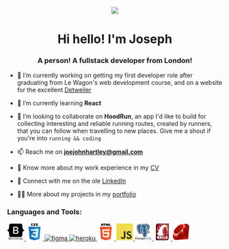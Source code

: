 <div id="header" align="center">
  <img src="https://media4.giphy.com/media/v1.Y2lkPTc5MGI3NjExNzc4ZWYzNGM0NWZjNTA1NDc0NDFiZDc0OTNkN2ViYTlhYTVlNTkxOSZjdD1n/STO9DD14V1DniH9nby/giphy.gif" width="200"/>
<h1>Hi hello! I'm Joseph</h1>
<h3>A person! A fullstack developer from London!</h3>
</div>

- 🔭 I’m currently working on getting my first developer role after graduating from Le Wagon's web development course, and on a website for the excellent [Detweiler](https://detweilertheband.bandcamp.com)

- 🌱 I’m currently learning **React**

- 👯 I’m looking to collaborate on **HoodRun**, an app I'd like to build for collecting interesting and reliable running routes, created by runners, that you can follow when travelling to new places. Give me a shout if you're into `running && coding`

- 📫 Reach me on **joejohnhartley@gmail.com** 

- 📄 Know more about my work experience in my [CV](https://www.canva.com/design/DAFesfZl0Ig/pZ218xkVr82aI6vmLlnZwQ/view?utm_content=DAFesfZl0Ig&utm_campaign=designshare&utm_medium=link&utm_source=viewer)
  
- 🔗 Connect with me on the ole [LinkedIn](https://www.linkedin.com/in/joejohnhartley/)

- 👨‍💻 More about my projects in my [portfolio](https://troopl.com/josephhartley)

<h3 align="left">Languages and Tools:</h3>
<p align="left"> <a href="https://getbootstrap.com" target="_blank" rel="noreferrer"> <img src="https://raw.githubusercontent.com/devicons/devicon/master/icons/bootstrap/bootstrap-plain-wordmark.svg" alt="bootstrap" width="40" height="40"/> </a> <a href="https://www.w3schools.com/css/" target="_blank" rel="noreferrer"> <img src="https://raw.githubusercontent.com/devicons/devicon/master/icons/css3/css3-original-wordmark.svg" alt="css3" width="40" height="40"/> </a> <a href="https://www.figma.com/" target="_blank" rel="noreferrer"> <img src="https://www.vectorlogo.zone/logos/figma/figma-icon.svg" alt="figma" width="40" height="40"/> </a> <a href="https://heroku.com" target="_blank" rel="noreferrer"> <img src="https://www.vectorlogo.zone/logos/heroku/heroku-icon.svg" alt="heroku" width="40" height="40"/> </a> <a href="https://www.w3.org/html/" target="_blank" rel="noreferrer"> <img src="https://raw.githubusercontent.com/devicons/devicon/master/icons/html5/html5-original-wordmark.svg" alt="html5" width="40" height="40"/> </a> <a href="https://developer.mozilla.org/en-US/docs/Web/JavaScript" target="_blank" rel="noreferrer"> <img src="https://raw.githubusercontent.com/devicons/devicon/master/icons/javascript/javascript-original.svg" alt="javascript" width="40" height="40"/> </a> <a href="https://www.postgresql.org" target="_blank" rel="noreferrer"> <img src="https://raw.githubusercontent.com/devicons/devicon/master/icons/postgresql/postgresql-original-wordmark.svg" alt="postgresql" width="40" height="40"/> </a> <a href="https://rubyonrails.org" target="_blank" rel="noreferrer"> <img src="https://raw.githubusercontent.com/devicons/devicon/master/icons/rails/rails-original-wordmark.svg" alt="rails" width="40" height="40"/> </a> <a href="https://www.ruby-lang.org/en/" target="_blank" rel="noreferrer"> <img src="https://raw.githubusercontent.com/devicons/devicon/master/icons/ruby/ruby-original.svg" alt="ruby" width="40" height="40"/> </a> </p>


<!--
**JosephHartley/JosephHartley** is a ✨ _special_ ✨ repository because its `README.md` (this file) appears on your GitHub profile.

Here are some ideas to get you started:

- 🔭 I’m currently working on ...
- 🌱 I’m currently learning ...
- 👯 I’m looking to collaborate on ...
- 🤔 I’m looking for help with ...
- 💬 Ask me about ...
- 📫 How to reach me: ...
- 😄 Pronouns: ...
- ⚡ Fun fact: ...
-->
